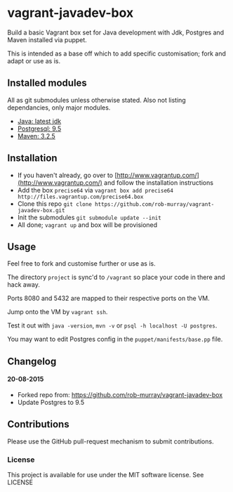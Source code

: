vagrant-javadev-box
================

Build a basic Vagrant box set for Java development with Jdk, Postgres and Maven installed via puppet.

This is intended as a base off which to add specific customisation; fork and adapt or use as is.

## Installed modules

All as git submodules unless otherwise stated. Also not listing dependancies, only major modules.

* [Java: latest jdk](https://github.com/puppetlabs/puppetlabs-java)
* [Postgresql: 9.5](https://github.com/puppetlabs/puppet-postgresql)
* [Maven: 3.2.5](https://github.com/7terminals/puppet-maven)


## Installation

* If you haven't already, go over to [http://www.vagrantup.com/](http://www.vagrantup.com/) and follow the installation instructions
* Add the box `precise64` via `vagrant box add precise64 http://files.vagrantup.com/precise64.box`
* Clone this repo `git clone https://github.com/rob-murray/vagrant-javadev-box.git`
* Init the submodules `git submodule update --init`
* All done; `vagrant up` and box will be provisioned


## Usage

Feel free to fork and customise further or use as is.

The directory `project` is sync'd to `/vagrant` so place your code in there and hack away.

Ports 8080 and 5432 are mapped to their respective ports on the VM.

Jump onto the VM by `vagrant ssh`.

Test it out with `java -version`, `mvn -v` or `psql -h localhost -U postgres`.

You may want to edit Postgres config in the `puppet/manifests/base.pp` file.


## Changelog

#### 20-08-2015

* Forked repo from: https://github.com/rob-murray/vagrant-javadev-box
* Update Postgres to 9.5


## Contributions

Please use the GitHub pull-request mechanism to submit contributions.

### License

This project is available for use under the MIT software license.
See LICENSE


